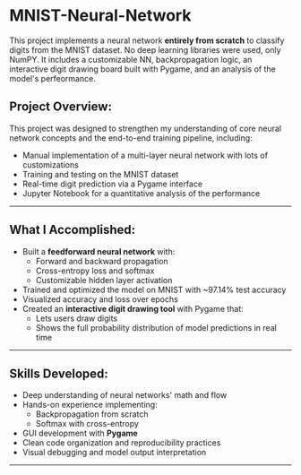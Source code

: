 # MNIST-Neural-Network

This project implements a neural network **entirely from scratch** to classify digits from the MNIST dataset. No deep learning libraries were used, only NumPY. It includes a customizable NN, backpropagation logic, an interactive digit drawing board built with Pygame, and an analysis of the model's perfeormance.

## Project Overview:
This project was designed to strengthen my understanding of core neural network concepts and the end-to-end training pipeline, including:
* Manual implementation of a multi-layer neural network with lots of customizations
* Training and testing on the MNIST dataset
* Real-time digit prediction via a Pygame interface
* Jupyter Notebook for a quantitative analysis of the performance

---

## What I Accomplished:
* Built a **feedforward neural network** with:
  - Forward and backward propagation
  - Cross-entropy loss and softmax
  - Customizable hidden layer activation
* Trained and optimized the model on MNIST with ~97.14% test accuracy
* Visualized accuracy and loss over epochs
* Created an **interactive digit drawing tool** with Pygame that:
  - Lets users draw digits
  - Shows the full probability distribution of model predictions in real time

---

## Skills Developed:
* Deep understanding of neural networks' math and flow
* Hands-on experience implementing:
  - Backpropagation from scratch
  - Softmax with cross-entropy
* GUI development with **Pygame**
* Clean code organization and reproducibility practices
* Visual debugging and model output interpretation

---
